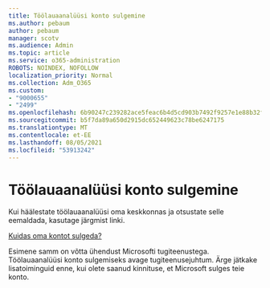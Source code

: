 ```yaml
---
title: Töölauaanalüüsi konto sulgemine
ms.author: pebaum
author: pebaum
manager: scotv
ms.audience: Admin
ms.topic: article
ms.service: o365-administration
ROBOTS: NOINDEX, NOFOLLOW
localization_priority: Normal
ms.collection: Adm_O365
ms.custom:
- "9000655"
- "2499"
ms.openlocfilehash: 6b90247c239282ace5feac6b4d5cd903b7492f9257e1e88b32f0716d0cd1c03f
ms.sourcegitcommit: b5f7da89a650d2915dc652449623c78be6247175
ms.translationtype: MT
ms.contentlocale: et-EE
ms.lasthandoff: 08/05/2021
ms.locfileid: "53913242"
---
```

# <a name="how-to-close-your-desktop-analytics-account"></a>Töölauaanalüüsi konto sulgemine

Kui häälestate töölauaanalüüsi oma keskkonnas ja otsustate selle eemaldada, kasutage järgmist linki.

[Kuidas oma kontot sulgeda?](https://docs.microsoft.com/configmgr/desktop-analytics/account-close)

Esimene samm on võtta ühendust Microsofti tugiteenustega. Töölauaanalüüsi konto sulgemiseks avage tugiteenusejuhtum. Ärge jätkake lisatoiminguid enne, kui olete saanud kinnituse, et Microsoft sulges teie konto.